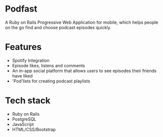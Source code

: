 # Podfast
A Ruby on Rails Progressive Web Application for mobile, which helps people on the go find and choose podcast episodes quickly.

# Features
- Spotify Integration
- Episode likes, listens and comments
- An in-app social platform that allows users to see episodes their friends have liked
- 'Pod'lists for creating podcast playlists

# Tech stack
- Ruby on Rails
- PostgreSQL
- JavaScript
- HTML/CSS/Bootstrap

